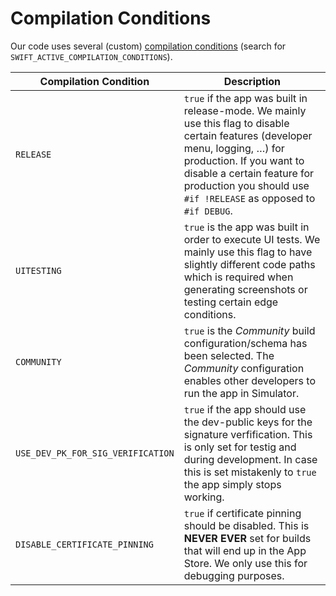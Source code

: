 # Compilation Conditions

Our code uses several (custom) [ compilation conditions](https://help.apple.com/xcode/mac/11.4/#/itcaec37c2a6) (search for `SWIFT_ACTIVE_COMPILATION_CONDITIONS`).

| Compilation Condition | Description |
|---|---|
| `RELEASE` | `true` if the app was built in release-mode. We mainly use this flag to disable certain features (developer menu, logging, …) for production. If you want to disable a certain feature for production you should use `#if !RELEASE` as opposed to `#if DEBUG`. |
| `UITESTING` | `true` is the app was built in order to execute UI tests. We mainly use this flag to have slightly different code paths which is required when generating screenshots or testing certain edge conditions.  |
| `COMMUNITY` | `true` is the *Community* build configuration/schema has been selected. The *Community* configuration enables other developers to run the app in Simulator. |
| `USE_DEV_PK_FOR_SIG_VERIFICATION` | `true` if the app should use the dev-public keys for the signature verfification. This is only set for testig and during development. In case this is set mistakenly to `true` the app simply stops working. |
| `DISABLE_CERTIFICATE_PINNING` | `true` if certificate pinning should be disabled. This is **NEVER EVER** set for builds that will end up in the App Store. We only use this for debugging purposes. |

